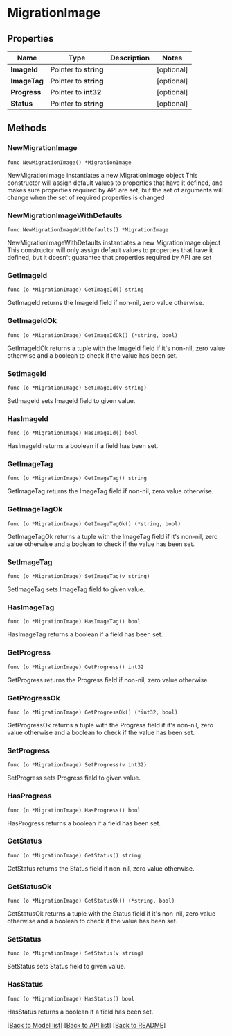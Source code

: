 # MigrationImage

## Properties

Name | Type | Description | Notes
------------ | ------------- | ------------- | -------------
**ImageId** | Pointer to **string** |  | [optional] 
**ImageTag** | Pointer to **string** |  | [optional] 
**Progress** | Pointer to **int32** |  | [optional] 
**Status** | Pointer to **string** |  | [optional] 

## Methods

### NewMigrationImage

`func NewMigrationImage() *MigrationImage`

NewMigrationImage instantiates a new MigrationImage object
This constructor will assign default values to properties that have it defined,
and makes sure properties required by API are set, but the set of arguments
will change when the set of required properties is changed

### NewMigrationImageWithDefaults

`func NewMigrationImageWithDefaults() *MigrationImage`

NewMigrationImageWithDefaults instantiates a new MigrationImage object
This constructor will only assign default values to properties that have it defined,
but it doesn't guarantee that properties required by API are set

### GetImageId

`func (o *MigrationImage) GetImageId() string`

GetImageId returns the ImageId field if non-nil, zero value otherwise.

### GetImageIdOk

`func (o *MigrationImage) GetImageIdOk() (*string, bool)`

GetImageIdOk returns a tuple with the ImageId field if it's non-nil, zero value otherwise
and a boolean to check if the value has been set.

### SetImageId

`func (o *MigrationImage) SetImageId(v string)`

SetImageId sets ImageId field to given value.

### HasImageId

`func (o *MigrationImage) HasImageId() bool`

HasImageId returns a boolean if a field has been set.

### GetImageTag

`func (o *MigrationImage) GetImageTag() string`

GetImageTag returns the ImageTag field if non-nil, zero value otherwise.

### GetImageTagOk

`func (o *MigrationImage) GetImageTagOk() (*string, bool)`

GetImageTagOk returns a tuple with the ImageTag field if it's non-nil, zero value otherwise
and a boolean to check if the value has been set.

### SetImageTag

`func (o *MigrationImage) SetImageTag(v string)`

SetImageTag sets ImageTag field to given value.

### HasImageTag

`func (o *MigrationImage) HasImageTag() bool`

HasImageTag returns a boolean if a field has been set.

### GetProgress

`func (o *MigrationImage) GetProgress() int32`

GetProgress returns the Progress field if non-nil, zero value otherwise.

### GetProgressOk

`func (o *MigrationImage) GetProgressOk() (*int32, bool)`

GetProgressOk returns a tuple with the Progress field if it's non-nil, zero value otherwise
and a boolean to check if the value has been set.

### SetProgress

`func (o *MigrationImage) SetProgress(v int32)`

SetProgress sets Progress field to given value.

### HasProgress

`func (o *MigrationImage) HasProgress() bool`

HasProgress returns a boolean if a field has been set.

### GetStatus

`func (o *MigrationImage) GetStatus() string`

GetStatus returns the Status field if non-nil, zero value otherwise.

### GetStatusOk

`func (o *MigrationImage) GetStatusOk() (*string, bool)`

GetStatusOk returns a tuple with the Status field if it's non-nil, zero value otherwise
and a boolean to check if the value has been set.

### SetStatus

`func (o *MigrationImage) SetStatus(v string)`

SetStatus sets Status field to given value.

### HasStatus

`func (o *MigrationImage) HasStatus() bool`

HasStatus returns a boolean if a field has been set.


[[Back to Model list]](../README.md#documentation-for-models) [[Back to API list]](../README.md#documentation-for-api-endpoints) [[Back to README]](../README.md)


